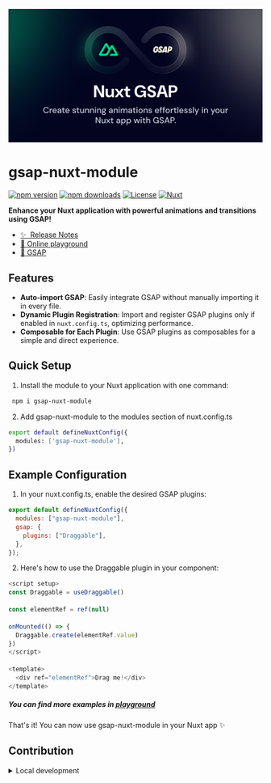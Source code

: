 <!--
Get your module up and running quickly.

Find and replace all on all files (CMD+SHIFT+F):
- Name: gsap-nuxt-module
- Package name: gsap-nuxt-module
- Description: GSAP integration for Nuxt.
-->

![gsap-nuxt-module](https://github.com/LucaArgentieri/gsap-nuxt-module/blob/main/docs/public/social-card.jpg)

# gsap-nuxt-module

[![npm version][npm-version-src]][npm-version-href]
[![npm downloads][npm-downloads-src]][npm-downloads-href]
[![License][license-src]][license-href]
[![Nuxt][nuxt-src]][nuxt-href]

**Enhance your Nuxt application with powerful animations and transitions using GSAP!**

- [✨ &nbsp;Release Notes](/CHANGELOG.md)
- [🏀 Online playground](https://stackblitz.com/edit/nuxt-starter-yd3iet8z?file=app.vue)
- [📖 GSAP](https://gsap.com/)

## Features

- **Auto-import GSAP**: Easily integrate GSAP without manually importing it in every file.
- **Dynamic Plugin Registration**: Import and register GSAP plugins only if enabled in `nuxt.config.ts`, optimizing performance.
- **Composable for Each Plugin**: Use GSAP plugins as composables for a simple and direct experience.

## Quick Setup

1. Install the module to your Nuxt application with one command:

<!-- ```bash
npx nuxi module add gsap-nuxt-module
``` -->

```bash
 npm i gsap-nuxt-module
```

2. Add gsap-nuxt-module to the modules section of nuxt.config.ts

```bash
export default defineNuxtConfig({
  modules: ['gsap-nuxt-module'],
})
```

## Example Configuration

1. In your nuxt.config.ts, enable the desired GSAP plugins:

```js
export default defineNuxtConfig({
  modules: ["gsap-nuxt-module"],
  gsap: {
    plugins: ["Draggable"],
  },
});
```

2. Here's how to use the Draggable plugin in your component:

```js
<script setup>
const Draggable = useDraggable()

const elementRef = ref(null)

onMounted(() => {
  Draggable.create(elementRef.value)
})
</script>

<template>
  <div ref="elementRef">Drag me!</div>
</template>
```

##### You can find more examples in [playground](https://github.com/LucaArgentieri/gsap-nuxt-module/tree/main/playground/pages)

That's it! You can now use gsap-nuxt-module in your Nuxt app ✨

## Contribution

<details>
  <summary>Local development</summary>
  
  ```bash
  # Install dependencies
  npm install
  
  # Generate type stubs
  npm run dev:prepare
  
  # Develop with the playground
  npm run dev
  
  # Build the playground
  npm run dev:build
  
  # Run ESLint
  npm run lint
  
  # Run Vitest
  npm run test
  npm run test:watch
  
  # Release new version
  npm run release
  ```

</details>

<!-- Badges -->

[npm-version-src]: https://img.shields.io/npm/v/gsap-nuxt-module/latest.svg?style=flat&colorA=020420&colorB=00DC82
[npm-version-href]: https://npmjs.com/package/gsap-nuxt-module
[npm-downloads-src]: https://img.shields.io/npm/dm/gsap-nuxt-module.svg?style=flat&colorA=020420&colorB=00DC82
[npm-downloads-href]: https://npm.chart.dev/gsap-nuxt-module
[license-src]: https://img.shields.io/npm/l/gsap-nuxt-module.svg?style=flat&colorA=020420&colorB=00DC82
[license-href]: https://npmjs.com/package/gsap-nuxt-module
[nuxt-src]: https://img.shields.io/badge/Nuxt-020420?logo=nuxt.js
[nuxt-href]: https://nuxt.com

